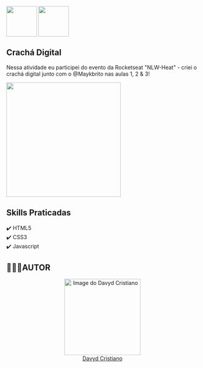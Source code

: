 <img src="https://user-images.githubusercontent.com/53920878/138549906-e78b7f67-d9ba-40be-aaa3-c1e05a1d5bec.png" width="80px" align="center"></img> <img src="https://user-images.githubusercontent.com/53920878/138549903-675e29ab-55d5-466e-a41e-04d23ce877c5.png" width="80px" align="center"></img>

## Crachá Digital

Nessa atividade eu participei do evento da Rocketseat "NLW-Heat" - criei o crachá digital junto com o @Maykbrito nas aulas 1, 2 & 3!

<img src="https://user-images.githubusercontent.com/53920878/138581152-48b8b1c5-d65c-4e31-a4dc-1a97677425bb.png" width="300px" align="center"></img>

## Skills Praticadas

✔️ HTML5</br>
✔️ CSS3</br>
✔️ Javascript</br>

## 👨🏻‍💻AUTOR

<a href="https://github.com/davydcristiano" style="align: center" width="90px">
  <a href="https://github.com/davydcristiano" style="align: center" width="90px">
    <a href="https://github.com/davydcristiano" style="align: center" width="90px">  
      <p align="center">
 <img src="https://avatars.githubusercontent.com/u/53920878?s=400&u=66625844b1ac8cf54c403e0f30361182c3cb27e2&v=4" width="200" alt="Image do Davyd Cristiano">
      </br>Davyd Cristiano
</p>



